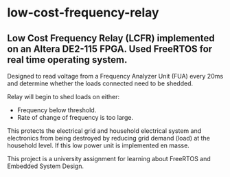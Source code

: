 # low-cost-frequency-relay
## Low Cost Frequency Relay (LCFR) implemented on an Altera DE2-115 FPGA. Used FreeRTOS for real time operating system.

Designed to read voltage from a Frequency Analyzer Unit (FUA) every 20ms and determine whether the loads connected need to be shedded.

Relay will begin to shed loads on either:
- Frequency below threshold. 
- Rate of change of frequency is too large.

This protects the electrical grid and household electrical system and electronics from being destroyed by reducing grid demand (load) at the household level. If this low power unit is implemented en masse.

This project is a university assignment for learning about FreeRTOS and Embedded System Design.
